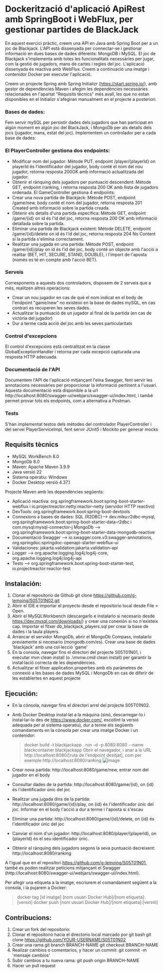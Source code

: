 # Dockerització d'aplicació ApiRest amb SpringBoot i WebFlux, per gestionar partides de BlackJack
En aquest exercici pràctic, creem una API en Java amb Spring Boot per a un joc de Blackjack. L'API està dissenyada per connectar-se i gestionar informació en dues bases de dades diferents: MongoDB i MySQL. El joc de Blackjack s'implementa amb totes les funcionalitats necessàries per jugar, com la gestió de jugadors, mans de cartes i regles del joc. L'aplicació dissenyada és reactiva amb WebFlux. Creem a continuació una imatge i contenidor Docker per executar l'aplicació.

Creem un projecte Spring amb Spring Initializr (https://start.spring.io/), amb gestor de dependències Maven i afegim les dependències necessàries relacionades en l'apartat "Requisits tècnics" més avall, les que no estan disponibles en el Initializr s'afegiran manualment en el projecte a posteriori.

### Bases de dades:
Fem servir mySQL per persistir dades dels jugadors que han participat en algún moment en algún joc del BlackJack, i MongoDb per als detalls dels jocs (jugador, mans, estat del joc). Implementem un controlador per a cada base de dades:
### El PlayerController gestiona dos endpoints:
- Modificar nom del jugador: Mètode PUT, endpoint /player/{playerId} on playerId és l'identificador del jugador, body conté el nom del nou jugador, retorna resposta 200OK amb informació actualitzada del jugador.
- Obtenir el rànquing dels jugadors per puntuació descendent: Mètode GET, endpoint /ranking, i retorna resposta 200 OK amb llista de jugadors ordenada.
El GameController gestiona 4 endpoints:
- Crear una nova partida de Blackjack: Mètode POST, endpoint /game/new, body conté el nom del jugador, retorna resposta 201 Created amb informació sobre la partida creada.
- Obtenir els detalls d'una partida específica: Mètode GET, endpoint /game/{id} on id és l'id del joc, retorna resposta 200 OK amb informació detallada sobre la partida.
- Eliminar una partida de Blackjack existent: Mètode DELETE, endpoint /game/{id}/delete on id és l'id del joc, retorna resposta 204 No Content si la partida s'elimina correctament.
- Realitzar una jugada en una partida: Mètode POST, endpoint /game/{id}/play on id és l'id del joc, body conté un objecte amb l'acció a realitar (BET, HIT, SECURE, STAND, DOUBLE), i l'import de l'aposta (només es té en compte amb l'acció BET).

### Serveis
Corresponents a aquests dos controladors, disposem de 2 serveis que a més, realitzen altres operacions:
- Crear un nou jugador en cas de què el nom indicat en el body de l'endpoint "game/new" no existeixi en la base de dades mySQL, en cas contrari es recuperen les seves dades.
- Actualitzar la puntuació de un jugador al final de la partida (en cas de victòria del jugador)
- Dur a terme cada acció del joc amb les seves particularitats

### Control d'excepcions
El control d'excepcions està centralitzat en la classe GlobalExceptionHandler i retorna per cada excepció capturada una resposta HTTP adecuada.

### Documentació de l'API
Documentem l'API de l'aplicació mitjançant l'eina Swagger, fent servir les annotacions necessàries per proporcionar la informació pertinent a l'usuari. Aquesta documentació està disponible a la url http://localhost:8080/swagger-ui/webjars/swagger-ui/index.html, i també permet provar tots els endpoints, com a alternativa a Postman.

### Tests
S'han implementat testos dels mètodes del controlador PlayerController i del servei PlayerServiceImpl, fent servir JUnit5 i Mockito per generar mocks 
## Requisits tècnics
- MySQL WorkBench 8.0
- MongoDb 8.0
- Maven: Apache Maven 3.9.9
- Java versió 22
- Sistema operatiu: Windows
- Docker Desktop versió 4.37.1

Projecte Maven amb les dependències següents:
- Aplicació reactiva: org.springframework.boot:spring-boot-starter-webflux i io.projectreactor.netty:reactor-netty (servidor HTTP reactivo)
- DevTools: org.springframework.boot:spring-boot-devtools
- Connexions a bases de dades: 
  SQL (R2DBC)--> dev.miku:r2dbc-mysql, org.springframework.boot:spring-boot-starter-data-r2dbc i com.mysql:mysql-connector-j
  MongoDb --> org.springframework.boot:spring-boot-starter-data-mongodb-reactive
- Documentació Swagger --> io.swagger.core.v3:swagger-annotations, org.springdoc:springdoc-openapi-starter-webflux-ui
- Validaciones: jakarta.validation:jakarta.validation-api
- Logger --> org.apache.logging.log4j:log4j-core, org.apache.logging.log4j:log4j-api
- Tests --> org.springframework.boot:spring-boot-starter-test, io.projectreactor:reactor-test
## Instalación: 
1. Clonar el repositorio de Github
git clone https://github.com/g-lemoing/S05T01N02.git
2. Abrir el IDE e importar el proyecto desde el repositorio local desde File > Open.
3. Abrir el MySQLWorkbench (descargarlo e instalarlo si necesario desde https://dev.mysql.com/downloads/) y crear una conexión si no n'existeix cap. Importar el fitxer db_blackjack_players.sql per crear la base de dades i la taula players.
4. Arrancar el servidor MongoDb, abrir el MongoDb Compass, instalarlo previamente si necesario (mongodb.com/es). Crear una base de dades 'blackjack' amb una col·lecció 'game'
5. En la consola, navegar fins el directori del projecte S05T01N01, i executar mvn clean install (o .\mvnw.cmd clean install) per garantir la instal·lació correcta de les dependències.
6. Actualitzar el fitxer application.properties amb els paràmetres de connexió a les bases de dades MySQL i MongoDb en cas de diferir de les establertes en aquest projecte

## Ejecución:
- En la cónsola, navegar fins el directori arrel del projecte S05T01N02.
- Amb Docker Desktop instal·lat a la màquina (sinó, descarregar-lo i instal·lar-lo des de https://www.docker.com/, escollint la versió adequada per al sistema operatiu), dur a terme els següents comandaments en la cònsola per crear una imatge Docker i un contenidor:
  > docker build -t blackjackapp .
  > run -d -p 8080:8080 --name blackcontainer blackjackapp
Obrir el navegador, i anar a la URL http://localhost:8080/[ruta de l'endpoint desitjat], com per exemple http://localhost:8080/ranking
![image](https://github.com/user-attachments/assets/aa7d7220-5b61-4d15-861d-50980a1bd7ac)

- Crear nova partida: http://localhost:8080/game/new, entrar nom del jugador en el body
- Consultar dades de la partida: http://localhost:8080/game/{id}, on {id} és l'identificador únic del joc
- Realitzar una jugada dins de la partida: http://localhost:8080/game/{id}/play, on {id} és l'identificador únic del joc. Informar en el body l'acció a dur a terme i l'aposta si s'escau
- Eliminar una partida: http://localhost:8080/game/{id}/delete, on {id} és l'identificador únic del joc
- Canviar el nom d'un jugador: http://localhost:8080/player/{playerId}, on {playerId} és el seu identificador únic.
- Obtenir el rànquing dels jugadors segons la seva puntuació decreixent: http://localhost:8080/ranking

A l'igual que en el repositori https://github.com/g-lemoing/S05T01N01, també es poden realitzar peticions mitjançant el Swagger (http://localhost:8080/swagger-ui/webjars/swagger-ui/index.html).

Per afegir una etiqueta a la imatge, escriurem el comandament següent a la consola, i la pujarem a Docker:
> docker tag [id imatge] [nom usuari Docker Hub]/[nom etiqueta]:[versió]
> docker push [nom usuari Docker Hub]/[nom etiqueta]:[versió]

## Contribucions:
1. Crear un fork del repositorio: 
2. Clonar el repositorio hacia el directorio local marcado por git bash
 git clone https://github.com/YOUR-USERNAME/S05T01N02
3. Crear una rama
git branch BRANCH-NAME
git checkout BRANCH-NAME
4. Realizar cambios o comentarios, y hacer un commit: git commit -m 'mensaje cambios'
5. Subir cambios a tu nueva rama: git push origin BRANCH-NAME
6. Hacer un pull request
